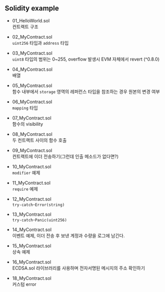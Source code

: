 ## Solidity example

- 01_HelloWorld.sol  
  컨트랙트 구조  

- 02_MyContract.sol  
  `uint256` 타입과 `address` 타입

- 03_MyContract.sol  
  `uint8` 타입의 범위는 0~255, overflow 발생시 EVM 자체에서 revert (^0.8.0)  

- 04_MyContract.sol  
  배열

- 05_MyContract.sol  
  함수 내부에서 `storage` 영역의 레퍼런스 타입을 참조하는 경우 원본의 변경 여부

- 06_MyContract.sol  
  `mapping` 타입

- 07_MyContract.sol  
  함수의 visibility

- 08_MyContract.sol  
  두 컨트랙트 사이의 함수 호출

- 09_MyContract.sol  
  컨트랙트에 이더 전송하기(그런데 인출 메소드가 없다면?)

- 10_MyContract.sol  
  `modifier` 예제

- 11_MyContract.sol  
  `require` 예제

- 12_MyContract.sol  
  `try-catch`-`Error(string)`  

- 13_MyContract.sol  
  `try-catch`-`Panic(uint256)`  

- 14_MyContract.sol  
  이벤트 예제, 이더 전송 후 보낸 계정과 수량을 로그에 남긴다.  

- 15_MyContract.sol  
  상속 예제

- 16_MyContract.sol  
  ECDSA.sol 라이브러리를 사용하며 전자서명된 메시지의 주소 확인하기

- 18_MyContract.sol  
  커스텀 error
